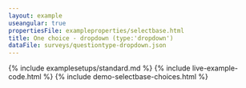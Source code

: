 ```yaml
---
layout: example
useangular: true
propertiesFile: exampleproperties/selectbase.html
title: One choice - dropdown (type:'dropdown')
dataFile: surveys/questiontype-dropdown.json
---
```


{% include examplesetups/standard.md %}
{% include live-example-code.html %}
{% include demo-selectbase-choices.html %}